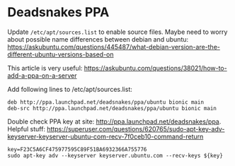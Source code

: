 
# Deadsnakes PPA

Update `/etc/apt/sources.list` to enable source files.  Maybe need to worry about possible
name differences between debian and ubuntu: https://askubuntu.com/questions/445487/what-debian-version-are-the-different-ubuntu-versions-based-on

This article is very useful: https://askubuntu.com/questions/38021/how-to-add-a-ppa-on-a-server


Add following lines to /etc/apt/sources.list:

    deb http://ppa.launchpad.net/deadsnakes/ppa/ubuntu bionic main
    deb-src http://ppa.launchpad.net/deadsnakes/ppa/ubuntu bionic main

Double check PPA key at site: http://ppa.launchpad.net/deadsnakes/ppa.
Helpful stuff: https://superuser.com/questions/620765/sudo-apt-key-adv-keyserver-keyserver-ubuntu-com-recv-7f0ceb10-command-return

    key=F23C5A6CF475977595C89F51BA6932366A755776
    sudo apt-key adv --keyserver keyserver.ubuntu.com --recv-keys ${key}

